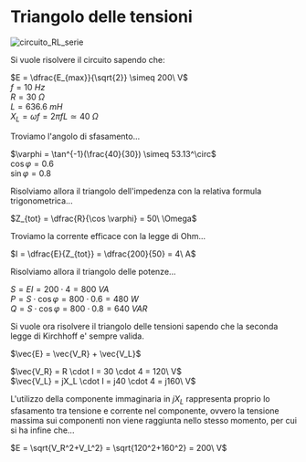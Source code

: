 # Triangolo delle tensioni  

![circuito_RL_serie](https://github.com/dennyb87/elettrotecnica-serale/assets/7195133/05181fa8-470f-48d4-a78d-ba1a64c7aed5)  

Si vuole risolvere il circuito sapendo che:  

$E = \dfrac{E_{max}}{\sqrt{2}} \simeq 200\ V$  
$f = 10\ Hz$  
$R = 30\ \Omega$  
$L = 636.6\ mH$  
$X_L = \omega f = 2\pi fL \simeq 40\ \Omega$  

Troviamo l'angolo di sfasamento...  

$\varphi = \tan^{-1}(\frac{40}{30}) \simeq 53.13^\circ$  
$\cos \varphi = 0.6$  
$\sin \varphi = 0.8$  

Risolviamo allora il triangolo dell'impedenza con la relativa formula trigonometrica...  

$Z_{tot} = \dfrac{R}{\cos \varphi} = 50\ \Omega$  

Troviamo la corrente efficace con la legge di Ohm...  

$I = \dfrac{E}{Z_{tot}} = \dfrac{200}{50} = 4\ A$  

Risolviamo allora il triangolo delle potenze...  

$S = EI = 200 \cdot 4 = 800\ VA$  
$P = S \cdot \cos \varphi = 800 \cdot 0.6 = 480\ W$  
$Q = S \cdot \cos \varphi = 800 \cdot 0.8 = 640\ VAR$  

Si vuole ora risolvere il triangolo delle tensioni sapendo che la seconda legge di Kirchhoff e' sempre valida.  

$\vec{E} = \vec{V_R} + \vec{V_L}$  

$\vec{V_R} = R \cdot I = 30 \cdot 4 = 120\ V$  
$\vec{V_L} = jX_L \cdot I = j40 \cdot 4 = j160\ V$  

L'utilizzo della componente immaginaria in $jX_L$ rappresenta proprio lo sfasamento tra tensione e corrente nel componente, ovvero la tensione massima sui componenti non viene raggiunta nello stesso momento, per cui si ha infine che...  

$E = \sqrt{V_R^2+V_L^2} = \sqrt{120^2+160^2} = 200\ V$  
